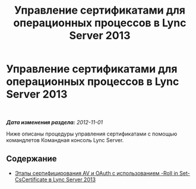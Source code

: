 ﻿---
title: Управление сертификатами для операционных процессов в Lync Server 2013
TOCTitle: Управление сертификатами для операционных процессов в Lync Server 2013
ms:assetid: 328d2ae3-9d43-46bd-98a6-520726d55492
ms:mtpsurl: https://technet.microsoft.com/ru-ru/library/JJ688017(v=OCS.15)
ms:contentKeyID: 49887935
ms.date: 05/19/2016
mtps_version: v=OCS.15
ms.translationtype: HT
---

# Управление сертификатами для операционных процессов в Lync Server 2013

 

_**Дата изменения раздела:** 2012-11-01_

Ниже описаны процедуры управления сертификатами с помощью командлетов Командная консоль Lync Server.

## Содержание

  - [Этапы сертифицирования AV и OAuth с использованием -Roll in Set-CsCertificate в Lync Server 2013](lync-server-2013-staging-av-and-oauth-certificates-using-roll-in-set-cscertificate.md)

